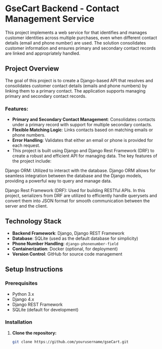 # GseCart Backend - Contact Management Service

This project implements a web service for  that identifies and manages customer identities across multiple purchases, even when different contact details (email and phone number) are used. The solution consolidates customer information and ensures primary and secondary contact records are linked and appropriately handled.

## Project Overview

The goal of this project is to create a Django-based API that resolves and consolidates customer contact details (emails and phone numbers) by linking them to a primary contact. The application supports managing primary and secondary contact records.

### Features:
- **Primary and Secondary Contact Management**: Consolidates contacts under a primary record with support for multiple secondary contacts.
- **Flexible Matching Logic**: Links contacts based on matching emails or phone numbers.
- **Error Handling**: Validates that either an email or phone is provided for each request.
- 
  This project is built using Django and Django Rest Framework (DRF) to create a robust and efficient API for managing data. The key features of the project include:

Django ORM: Utilized to interact with the database. Django ORM allows for seamless integration between the database and the Django models, providing a powerful way to query and manage data.
  
Django Rest Framework (DRF): Used for building RESTful APIs. In this project, serializers from DRF are utilized to efficiently handle querysets and convert them into JSON format for smooth communication between the server and the client.
## Technology Stack

- **Backend Framework**: Django, Django REST Framework
- **Database**: SQLite (used as the default database for simplicity)
- **Phone Number Handling**: `django-phonenumber-field`
- **Containerization**: Docker (optional, for deployment)
- **Version Control**: GitHub for source code management

## Setup Instructions

### Prerequisites
- Python 3.x
- Django 4.x
- Django REST Framework
- SQLite (default for development)

### Installation

1. **Clone the repository:**
   ```bash
   git clone https://github.com/yourusername/gseCart.git
